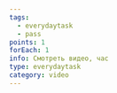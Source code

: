```yaml
---
tags: 
  - everydaytask
  - pass
points: 1
forEach: 1
info: Смотреть видео, час
type: everydaytask
category: video
---
```

